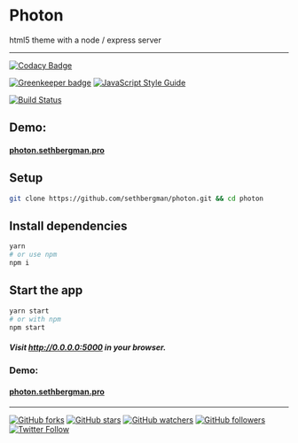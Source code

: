 # Photon

html5 theme with a node / express server

---

[![Codacy Badge](https://api.codacy.com/project/badge/Grade/3e77380310fe40b6a23f2a1432c6a1e1)](https://app.codacy.com/app/sethbergman/photon?utm_source=github.com&utm_medium=referral&utm_content=sethbergman/photon&utm_campaign=badger)

[![Greenkeeper badge](https://badges.greenkeeper.io/sethbergman/photon.svg)](https://greenkeeper.io/) [![JavaScript Style Guide](https://img.shields.io/badge/code_style-standard-brightgreen.svg)](https://standardjs.com)

[![Build Status](https://travis-ci.org/sethbergman/photon.svg?branch=master)](https://travis-ci.org/sethbergman/photon)

## Demo:

#### [photon.sethbergman.pro](https://photon.sethbergman.pro)

## Setup

```bash
git clone https://github.com/sethbergman/photon.git && cd photon
```

## Install dependencies

```bash
yarn
# or use npm
npm i
```

## Start the app

```bash
yarn start
# or with npm
npm start
```

##### Visit <http://0.0.0.0:5000> in your browser.

### Demo:

#### [photon.sethbergman.pro](https://photon.sethbergman.pro)

---

[![GitHub forks](https://img.shields.io/github/forks/sethbergman/photon.svg?style=social&label=Fork)](https://github.com/sethbergman/photon) [![GitHub stars](https://img.shields.io/github/stars/sethbergman/photon.svg?style=social&label=Star)](https://github.com/sethbergman/photon) [![GitHub watchers](https://img.shields.io/github/watchers/sethbergman/photon.svg?style=social&label=Watch)](https://github.com/sethbergman/photon) [![GitHub followers](https://img.shields.io/github/followers/sethbergman.svg?style=social&label=Follow)](https://github.com/sethbergman/photon) [![Twitter Follow](https://img.shields.io/twitter/follow/seth_bergman.svg?style=social)](https://twitter.com/seth_bergman)

